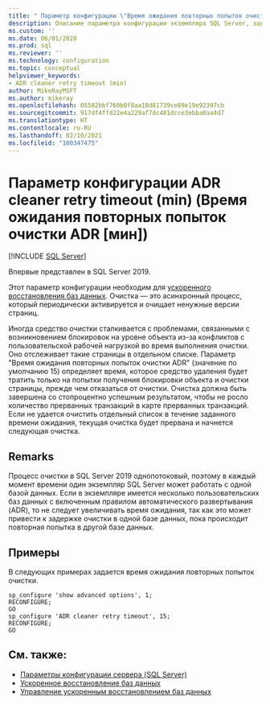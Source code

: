 ```yaml
---
title: " Параметр конфигурации \"Время ожидания повторных попыток очистки ADR (мин)\" | Документация Майкрософт"
description: Описание параметра конфигурации экземпляра SQL Server, задающего время ожидания повторных попыток очистки ADR.
ms.custom: ''
ms.date: 06/01/2020
ms.prod: sql
ms.reviewer: ''
ms.technology: configuration
ms.topic: conceptual
helpviewer_keywords:
- ADR cleaner retry timeout (min)
author: MikeRayMSFT
ms.author: mikeray
ms.openlocfilehash: 05502bbf760b0f8aa18d81739ce89e19e92397cb
ms.sourcegitcommit: 917df4ffd22e4a229af7dc481dcce3ebba0aa4d7
ms.translationtype: HT
ms.contentlocale: ru-RU
ms.lasthandoff: 02/10/2021
ms.locfileid: "100347475"
---
```

# <a name="adr-cleaner-retry-timeout-min-configuration-option"></a>Параметр конфигурации ADR cleaner retry timeout (min) (Время ожидания повторных попыток очистки ADR [мин])

 [!INCLUDE [SQL Server](../../includes/applies-to-version/sqlserver.md)]

Впервые представлен в SQL Server 2019.

Этот параметр конфигурации необходим для [ускоренного восстановления баз данных](../../relational-databases/accelerated-database-recovery-concepts.md). Очистка — это асинхронный процесс, который периодически активируется и очищает ненужные версии страниц.

Иногда средство очистки сталкивается с проблемами, связанными с возникновением блокировок на уровне объекта из-за конфликтов с пользовательской рабочей нагрузкой во время выполнения очистки. Оно отслеживает такие страницы в отдельном списке. Параметр "Время ожидания повторных попыток очистки ADR" (значение по умолчанию 15) определяет время, которое средство удаления будет тратить только на попытки получения блокировки объекта и очистки страницы, прежде чем отказаться от очистки. Очистка должна быть завершена со стопроцентно успешным результатом, чтобы не росло количество прерванных транзакций в карте прерванных транзакций. Если не удается очистить отдельный список в течение заданного времени ожидания, текущая очистка будет прервана и начнется следующая очистка.

## <a name="remarks"></a>Remarks  

Процесс очистки в SQL Server 2019 однопотоковый, поэтому в каждый момент времени один экземпляр SQL Server может работать с одной базой данных. Если в экземпляре имеется несколько пользовательских баз данных с включенным правилом автоматического развертывания (ADR), то не следует увеличивать время ожидания, так как это может привести к задержке очистки в одной базе данных, пока происходит повторная попытка в другой базе данных.

## <a name="examples"></a>Примеры

В следующих примерах задается время ожидания повторных попыток очистки.

```tsql
sp_configure 'show advanced options', 1;  
RECONFIGURE;
GO 
sp_configure 'ADR cleaner retry timeout', 15;  
RECONFIGURE;  
GO  
```  

## <a name="see-also"></a>См. также:  

- [Параметры конфигурации сервера (SQL Server)](../../database-engine/configure-windows/server-configuration-options-sql-server.md)
- [Ускоренное восстановление баз данных](../../relational-databases/accelerated-database-recovery-concepts.md)
- [Управление ускоренным восстановлением баз данных](../../relational-databases/accelerated-database-recovery-management.md)